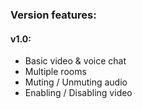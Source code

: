 ### Version features:

#### v1.0:

* Basic video & voice chat
* Multiple rooms
* Muting / Unmuting audio
* Enabling / Disabling video
  